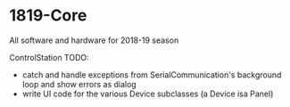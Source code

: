 # 1819-Core
All software and hardware for 2018-19 season

ControlStation TODO:
- catch and handle exceptions from SerialCommunication's background loop and show errors as dialog
- write UI code for the various Device subclasses (a Device isa Panel)
